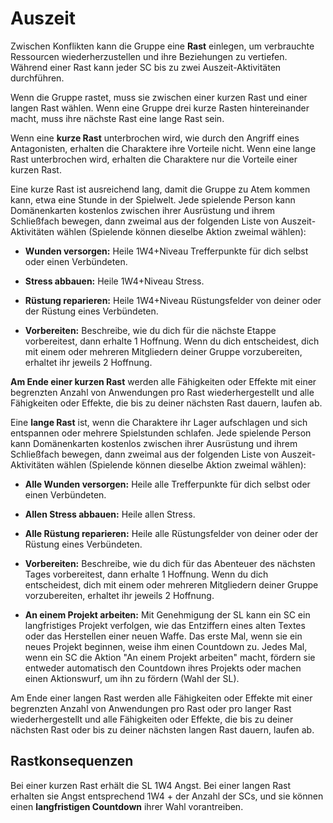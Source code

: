 # Auszeit

Zwischen Konflikten kann die Gruppe eine **Rast** einlegen, um verbrauchte Ressourcen wiederherzustellen und ihre Beziehungen zu vertiefen.
Während einer Rast kann jeder SC bis zu zwei Auszeit-Aktivitäten durchführen.

Wenn die Gruppe rastet, muss sie zwischen einer kurzen Rast und einer langen Rast wählen.
Wenn eine Gruppe drei kurze Rasten hintereinander macht, muss ihre nächste Rast eine lange Rast sein.

Wenn eine **kurze Rast** unterbrochen wird, wie durch den Angriff eines Antagonisten, erhalten die Charaktere ihre Vorteile nicht.
Wenn eine lange Rast unterbrochen wird, erhalten die Charaktere nur die Vorteile einer kurzen Rast.

Eine kurze Rast ist ausreichend lang, damit die Gruppe zu Atem kommen kann, etwa eine Stunde in der Spielwelt.
Jede spielende Person kann Domänenkarten kostenlos zwischen ihrer Ausrüstung und ihrem Schließfach bewegen, dann zweimal aus der folgenden Liste von Auszeit-Aktivitäten wählen (Spielende können dieselbe Aktion zweimal wählen):

- **Wunden versorgen:** Heile 1W4+Niveau Trefferpunkte für dich selbst oder einen Verbündeten.

- **Stress abbauen:** Heile 1W4+Niveau Stress.

- **Rüstung reparieren:** Heile 1W4+Niveau Rüstungsfelder von deiner oder der Rüstung eines Verbündeten.

- **Vorbereiten:** Beschreibe, wie du dich für die nächste Etappe vorbereitest, dann erhalte 1 Hoffnung.
Wenn du dich entscheidest, dich mit einem oder mehreren Mitgliedern deiner Gruppe vorzubereiten, erhaltet ihr jeweils 2 Hoffnung.

**Am Ende einer kurzen Rast** werden alle Fähigkeiten oder Effekte mit einer begrenzten Anzahl von Anwendungen pro Rast wiederhergestellt und alle Fähigkeiten oder Effekte, die bis zu deiner nächsten Rast dauern, laufen ab.

Eine **lange Rast** ist, wenn die Charaktere ihr Lager aufschlagen und sich entspannen oder mehrere Spielstunden schlafen.
Jede spielende Person kann Domänenkarten kostenlos zwischen ihrer Ausrüstung und ihrem Schließfach bewegen, dann zweimal aus der folgenden Liste von Auszeit-Aktivitäten wählen (Spielende können dieselbe Aktion zweimal wählen):

- **Alle Wunden versorgen:** Heile alle Trefferpunkte für dich selbst oder einen Verbündeten.

- **Allen Stress abbauen:** Heile allen Stress.

- **Alle Rüstung reparieren:** Heile alle Rüstungsfelder von deiner oder der Rüstung eines Verbündeten.

- **Vorbereiten:** Beschreibe, wie du dich für das Abenteuer des nächsten Tages vorbereitest, dann erhalte 1 Hoffnung.
Wenn du dich entscheidest, dich mit einem oder mehreren Mitgliedern deiner Gruppe vorzubereiten, erhaltet ihr jeweils 2 Hoffnung.

- **An einem Projekt arbeiten:** Mit Genehmigung der SL kann ein SC ein langfristiges Projekt verfolgen, wie das Entziffern eines alten Textes oder das Herstellen einer neuen Waffe.
Das erste Mal, wenn sie ein neues Projekt beginnen, weise ihm einen Countdown zu.
Jedes Mal, wenn ein SC die Aktion "An einem Projekt arbeiten" macht, fördern sie entweder automatisch den Countdown ihres Projekts oder machen einen Aktionswurf, um ihn zu fördern (Wahl der SL).

Am Ende einer langen Rast werden alle Fähigkeiten oder Effekte mit einer begrenzten Anzahl von Anwendungen pro Rast oder pro langer Rast wiederhergestellt und alle Fähigkeiten oder Effekte, die bis zu deiner nächsten Rast oder bis zu deiner nächsten langen Rast dauern, laufen ab.

## Rastkonsequenzen
Bei einer kurzen Rast erhält die SL 1W4 Angst.
Bei einer langen Rast erhalten sie Angst entsprechend 1W4 + der Anzahl der SCs, und sie können einen **langfristigen Countdown** ihrer Wahl vorantreiben.
